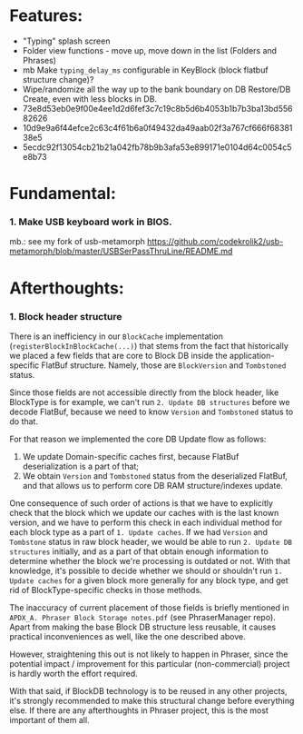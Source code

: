 # Features:

- "Typing" splash screen
- Folder view functions - move up, move down in the list (Folders and Phrases)
- mb Make `typing_delay_ms` configurable in KeyBlock (block flatbuf structure change)?
- Wipe/randomize all the way up to the bank boundary on DB Restore/DB Create, even with less blocks in DB.
- 73e8d53eb0e9f00e4ee1d2d6fef3c7c19c8b5d6b4053b1b7b3ba13bd55682626
- 10d9e9a6f44efce2c63c4f61b6a0f49432da49aab02f3a767cf666f6838138e5
- 5ecdc92f13054cb21b21a042fb78b9b3afa53e899171e0104d64c0054c5e8b73

# Fundamental:

### 1. Make USB keyboard work in BIOS.

mb.: see my fork of usb-metamorph
https://github.com/codekrolik2/usb-metamorph/blob/master/USBSerPassThruLine/README.md


# Afterthoughts:

### 1. Block header structure

There is an inefficiency in our `BlockCache` implementation (`registerBlockInBlockCache(...)`) that stems from the fact that historically we placed a few fields that are core to Block DB inside the application-specific FlatBuf structure.
Namely, those are `BlockVersion` and `Tombstoned` status.

Since those fields are not accessible directly from the block header, like BlockType is for example, we can't run `2. Update DB structures` before we decode FlatBuf, because we need to know `Version` and `Tombstoned` status to do that.

For that reason we implemented the core DB Update flow as follows:
  1. We update Domain-specific caches first, because FlatBuf deserialization is a part of that;
  2. We obtain `Version` and `Tombstoned` status from the deserialized FlatBuf, and that allows us to perform core DB RAM structure/indexes update.

One consequence of such order of actions is that we have to explicitly check that the block which we update our caches with
  is the last known version, and we have to perform this check in each individual method for each block type as a part of `1. Update caches`.
If we had `Version` and `Tombstone` status in raw block header, we would be able to run `2. Update DB structures` initially,
  and as a part of that obtain enough information to determine whether the block we're processing is outdated or not.
With that knowledge, it's possible to decide whether we should or shouldn't run `1. Update caches` for a given block more generally for any block type, and get rid of BlockType-specific checks in those methods.

The inaccuracy of current placement of those fields is briefly mentioned in `APDX_A. Phraser Block Storage notes.pdf` (see PhraserManager repo).
Apart from making the base Block DB structure less reusable, it causes practical inconveniences as well, like the one described above.

However, straightening this out is not likely to happen in Phraser, since the potential impact / improvement for this particular (non-commercial) project is hardly worth the effort required.

With that said, if BlockDB technology is to be reused in any other projects, it's strongly recommended to make this structural change before everything else. If there are any afterthoughts in Phraser project, this is the most important of them all.
